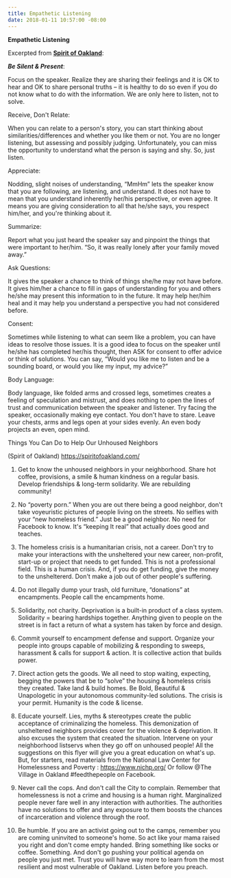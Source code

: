 ```yaml
---
title: Empathetic Listening
date: 2018-01-11 10:57:00 -08:00
---
```


**Empathetic Listening**

Excerpted from [**Spirit of Oakland**](https://spiritofoakland.com/):

***Be Silent & Present***:

Focus on the speaker.  Realize they are sharing their feelings and it is OK to hear and OK to share personal truths – it is healthy to do so even if you do not know what to do with the information.  We are only here to listen, not to solve.

Receive, Don't Relate:

When you can relate to a person's story, you can start thinking about similarities/differences and whether you like them or not.  You are no longer listening, but assessing and possibly judging.  Unfortunately, you can miss the opportunity to understand what the person is saying and shy.  So, just listen.

Appreciate:

Nodding, slight noises of understanding, “MmHm” lets the speaker know that you are following, are listening, and understand.  It does not have to mean that you understand inherently her/his perspective, or even agree.  It means you are giving consideration to all that he/she says, you respect him/her, and you're thinking about it.

Summarize:

Report what you just heard the speaker say and pinpoint the things that were important to her/him.  “So, it was really lonely after your family moved away.”

Ask Questions:

It gives the speaker a chance to think of things she/he may not have before.  It gives him/her a chance to fill in gaps of understanding for you and others he/she may present this information to in the future.  It may help her/him heal and it may help you understand a perspective you had not considered before.

Consent:

Sometimes while listening to what can seem like a problem, you can have ideas to resolve those issues.  It is a good idea to focus on the speaker until he/she has completed her/his thought, then ASK for consent to offer advice or think of solutions.  You can say, “Would you like me to listen and be a sounding board, or would you like my input, my advice?”

Body Language:

Body language, like folded arms and crossed legs, sometimes creates a feeling of speculation and mistrust, and does nothing to open the lines of trust and communication between the speaker and listener.  Try facing the speaker, occasionally making eye contact.  You don't have to stare.  Leave your chests, arms and legs open at your sides evenly.  An even body projects an even, open mind.

Things You Can Do to Help Our Unhoused Neighbors

(Spirit of Oakland) https://spiritofoakland.com/

1.	Get to know the unhoused neighbors in your neighborhood.  Share hot coffee, provisions, a smile & human kindness on a regular basis.  Develop friendships & long-term solidarity.  We are rebuilding community!

2.	No “poverty porn.”   When you are out there being a good neighbor, don't take voyeuristic pictures of people living on the streets.  No selfies with your “new homeless friend.”  Just be a good neighbor.  No need for Facebook to know.  It's “keeping It real” that actually does good and teaches.

3.	The homeless crisis is a humanitarian crisis, not a career.   Don't try to make your interactions with the unsheltered your new career, non-profit, start-up or project that needs to get funded.  This is not a professional field.  This is a human crisis.  And, if you do get funding, give the money to the unsheltererd.  Don't make a job out of other people's suffering.

4.	Do not illegally dump your trash, old furniture, “donations” at encampments.  People call the encampments home.

5.	Solidarity, not charity.  Deprivation is a built-in product of a class system.  Solidarity = bearing hardships together.  Anything given to people on the street is in fact a return of what a system has taken by force and design.

6.	Commit yourself to encampment defense and support.  Organize your people into groups capable of mobilizing & responding to sweeps, harassment & calls for support & action.  It is collective action that builds power.

7.	Direct action gets the goods.  We all need to stop waiting, expecting, begging the powers that be to “solve” the housing & homeless crisis they created.  Take land & build homes.  Be Bold, Beautiful & Unapologetic in your autonomous community-led solutions.  The crisis is your permit. Humanity is the code & license.

8.	Educate yourself.  Lies, myths & stereotypes create the public acceptance of criminalizing the homeless.  This demonization of unsheltered neighbors provides cover for the violence & deprivation. It also excuses the system that created the situation.  Intervene on your neighborhood listservs when they go off on unhoused people!  All the suggestions on this flyer will give you a great education on what's up.  But, for starters, read materials from the National Law Center for Homelessness and Poverty : https://www.nichp.org/   Or follow @The Village in Oakland #feedthepeople on Facebook.

9.	Never call the cops.  And don't call the City to complain.  Remember that homelessness is not a crime and housing is a human right.  Marginalized people never fare well in any interaction with authorities.  The authorities have no solutions to offer and any exposure to them boosts the chances of incarceration and violence through the roof.

10.	Be humble.  If you are an activist going out to the camps, remember you are coming uninvited to someone's home.  So act like your mama raised you right and don't come empty handed.  Bring something like socks or coffee.  Something.  And don't go pushing your political agenda on people you just met.  Trust you will have way more to learn from the most resilient and most vulnerable of Oakland.  Listen before you preach.